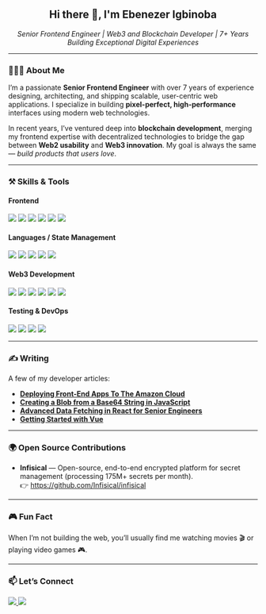 <h2 align="center">Hi there 👋, I'm Ebenezer Igbinoba</h2>
<p align="center">
  <em>Senior Frontend Engineer | Web3 and Blockchain Developer | 7+ Years Building Exceptional Digital Experiences</em>
</p>

---

### 👨🏽‍💻 About Me

I’m a passionate **Senior Frontend Engineer** with over 7 years of experience designing, architecting, and shipping scalable, user-centric web applications. I specialize in building **pixel-perfect, high-performance** interfaces using modern web technologies.

In recent years, I’ve ventured deep into **blockchain development**, merging my frontend expertise with decentralized technologies to bridge the gap between **Web2 usability** and **Web3 innovation**. My goal is always the same — _build products that users love_.

---

### ⚒️ Skills & Tools

#### **Frontend**
<p>
  <img src="https://img.shields.io/badge/React-20232A?style=for-the-badge&logo=react&logoColor=61DAFB" />
  <img src="https://img.shields.io/badge/Next.js-000?style=for-the-badge&logo=Next.js&logoColor=white" />
  <img src="https://img.shields.io/badge/Vue.js-35495E?style=for-the-badge&logo=vue.js&logoColor=4FC08D" />
  <img src="https://img.shields.io/badge/Nuxt-00C58E?style=for-the-badge&logo=nuxt.js&logoColor=white" />
  <img src="https://img.shields.io/badge/Angular-DD0031?style=for-the-badge&logo=angular&logoColor=white" />
  <img src="https://img.shields.io/badge/Tailwind-06B6D4?style=for-the-badge&logo=tailwindcss&logoColor=white" />
</p>

#### **Languages / State Management**
<p>
  <img src="https://img.shields.io/badge/TypeScript-3178C6?style=for-the-badge&logo=typescript&logoColor=white" />
  <img src="https://img.shields.io/badge/JavaScript-F7DF1E?style=for-the-badge&logo=javascript&logoColor=black" />
  <img src="https://img.shields.io/badge/Redux-764ABC?style=for-the-badge&logo=redux&logoColor=white" />
  <img src="https://img.shields.io/badge/Pinia-ffe390?style=for-the-badge&logo=pinia&logoColor=black" />
  <img src="https://img.shields.io/badge/Zustand-000?style=for-the-badge&logo=Zustand&logoColor=white" />
</p>

#### **Web3 Development**
<p>
  <img src="https://img.shields.io/badge/Solidity-363636?style=for-the-badge&logo=solidity&logoColor=white" />
  <img src="https://img.shields.io/badge/Foundry-000?style=for-the-badge&logo=foundry&logoColor=white" />
  <img src="https://img.shields.io/badge/Hardhat-FCC72E?style=for-the-badge&logo=hardhat&logoColor=black" />
  <img src="https://img.shields.io/badge/Ethers.js-3C873A?style=for-the-badge&logo=ethereum&logoColor=white" />
  <img src="https://img.shields.io/badge/Web3.js-F16822?style=for-the-badge&logo=web3.js&logoColor=white" />
  <img src="https://img.shields.io/badge/Wagmi-E3E3E3?style=for-the-badge&logo=ethereum&logoColor=black" />
</p>

#### **Testing & DevOps**
<p>
  <img src="https://img.shields.io/badge/Jest-C21325?style=for-the-badge&logo=jest&logoColor=white" />
  <img src="https://img.shields.io/badge/Cypress-17202C?style=for-the-badge&logo=cypress&logoColor=white" />
  <img src="https://img.shields.io/badge/GitHub_Actions-2088FF?style=for-the-badge&logo=github-actions&logoColor=white" />
  <img src="https://img.shields.io/badge/Docker-2496ED?style=for-the-badge&logo=docker&logoColor=white" />
</p>

---

### ✍️ Writing

A few of my developer articles:
- **[Deploying Front-End Apps To The Amazon Cloud](https://blog.openreplay.com/deploying-front-end-apps-to-the-amazon-cloud/)**
- **[Creating a Blob from a Base64 String in JavaScript](https://igbinobaebenezer.hashnode.dev/creating-a-blob-from-a-base64-string-in-javascript)**
- **[Advanced Data Fetching in React for Senior Engineers](https://igbinobaebenezer.hashnode.dev/advanced-data-fetching-technique-in-react-for-senior-engineers)**
- **[Getting Started with Vue](https://igbinobaebenezer.hashnode.dev/getting-started-with-vue)**

---

### 🌍 Open Source Contributions

- **Infisical** — Open-source, end-to-end encrypted platform for secret management (processing 175M+ secrets per month).  
  👉 <https://github.com/Infisical/infisical>

---

### 🎮 Fun Fact

When I’m not building the web, you’ll usually find me watching movies 🎬 or playing video games 🎮.

---

### 📫 Let’s Connect

<p>
  <a href="https://www.linkedin.com/in/ebenezer-igbinoba/">
    <img src="https://img.shields.io/badge/LinkedIn-0A66C2?style=for-the-badge&logo=linkedin&logoColor=white" />
  </a>
  <a href="https://github.com/eben4real">
    <img src="https://img.shields.io/badge/GitHub-181717?style=for-the-badge&logo=github&logoColor=white" />
  </a>
</p>
